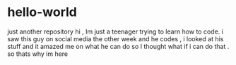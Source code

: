 # hello-world
just another repository
hi , Im just a teenager trying to learn how to code.
i saw this guy on social media the other week and he codes , i looked at his stuff and it amazed me on what he can do 
so I thought what if i can do that .
so thats why im here 
